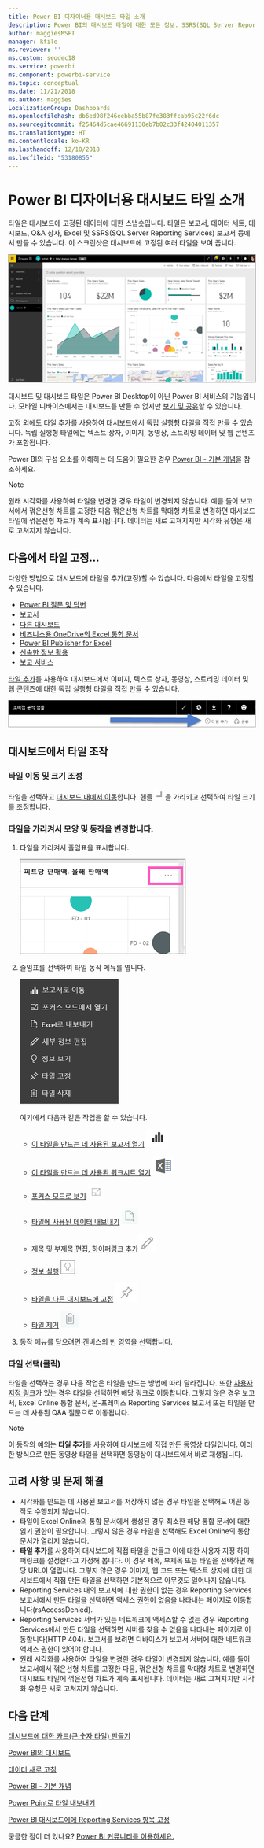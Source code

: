 ```yaml
---
title: Power BI 디자이너용 대시보드 타일 소개
description: Power BI의 대시보드 타일에 대한 모든 정보. SSRS(SQL Server Reporting Services) 보고서에서 만들어진 타일을 포함합니다.
author: maggiesMSFT
manager: kfile
ms.reviewer: ''
ms.custom: seodec18
ms.service: powerbi
ms.component: powerbi-service
ms.topic: conceptual
ms.date: 11/21/2018
ms.author: maggies
LocalizationGroup: Dashboards
ms.openlocfilehash: db6ed98f246eebba55b87fe383ffcab95c22f6dc
ms.sourcegitcommit: f25464d5cae46691130eb7b02c33f42404011357
ms.translationtype: HT
ms.contentlocale: ko-KR
ms.lasthandoff: 12/10/2018
ms.locfileid: "53180855"
---
```

# <a name="intro-to-dashboard-tiles-for-power-bi-designers"></a>Power BI 디자이너용 대시보드 타일 소개

타일은 대시보드에 고정된 데이터에 대한 스냅숏입니다. 타일은 보고서, 데이터 세트, 대시보드, Q&A 상자, Excel 및 SSRS(SQL Server Reporting Services) 보고서 등에서 만들 수 있습니다.  이 스크린샷은 대시보드에 고정된 여러 타일을 보여 줍니다.

![Power BI 대시보드](media/service-dashboard-tiles/power-bi-dashboard.png)

대시보드 및 대시보드 타일은 Power BI Desktop이 아닌 Power BI 서비스의 기능입니다. 모바일 디바이스에서는 대시보드를 만들 수 없지만 [보기 및 공유](mobile-apps-view-dashboard.md)할 수 있습니다.

고정 외에도 [타일 추가](service-dashboard-add-widget.md)를 사용하여 대시보드에서 독립 실행형 타일을 직접 만들 수 있습니다. 독립 실행형 타일에는 텍스트 상자, 이미지, 동영상, 스트리밍 데이터 및 웹 콘텐츠가 포함됩니다.

Power BI의 구성 요소를 이해하는 데 도움이 필요한 경우  [Power BI - 기본 개념](service-basic-concepts.md)을 참조하세요.

> [!NOTE]
> 원래 시각화를 사용하여 타일을 변경한 경우 타일이 변경되지 않습니다.  예를 들어 보고서에서 꺾은선형 차트를 고정한 다음 꺾은선형 차트를 막대형 차트로 변경하면 대시보드 타일에 꺾은선형 차트가 계속 표시됩니다. 데이터는 새로 고쳐지지만 시각화 유형은 새로 고쳐지지 않습니다.
> 
> 

## <a name="pin-a-tile-from"></a>다음에서 타일 고정...
다양한 방법으로 대시보드에 타일을 추가(고정)할 수 있습니다. 다음에서 타일을 고정할 수 있습니다.

* [Power BI 질문 및 답변](service-dashboard-pin-tile-from-q-and-a.md)
* [보고서](service-dashboard-pin-tile-from-report.md)
* [다른 대시보드](service-pin-tile-to-another-dashboard.md)
* [비즈니스용 OneDrive의 Excel 통합 문서](service-dashboard-pin-tile-from-excel.md)
* [Power BI Publisher for Excel](publisher-for-excel.md)
* [신속한 정보 활용](service-insights.md)
* [보고 서비스](https://docs.microsoft.com/sql/reporting-services/pin-reporting-services-items-to-power-bi-dashboards)

[타일 추가](service-dashboard-add-widget.md)를 사용하여 대시보드에서 이미지, 텍스트 상자, 동영상, 스트리밍 데이터 및 웹 콘텐츠에 대한 독립 실행형 타일을 직접 만들 수 있습니다.

  ![타일 추가 아이콘](media/service-dashboard-tiles/add_widgetnew.png)

## <a name="interacting-with-tiles-on-a-dashboard"></a>대시보드에서 타일 조작
### <a name="move-and-resize-a-tile"></a>타일 이동 및 크기 조정
타일을 선택하고 [대시보드 내에서 이동](service-dashboard-edit-tile.md)합니다. 핸들 ![핸들](media/service-dashboard-tiles/resize-handle.jpg)을 가리키고 선택하여 타일 크기를 조정합니다.

### <a name="hover-over-a-tile-to-change-the-appearance-and-behavior"></a>타일을 가리켜서 모양 및 동작을 변경합니다.
1. 타일을 가리켜서 줄임표을 표시합니다.
   
    ![타일 줄임표](media/service-dashboard-tiles/ellipses_new.png)
2. 줄임표를 선택하여 타일 동작 메뉴를 엽니다.
   
    ![줄임표 아이콘](media/service-dashboard-tiles/power-bi-tile-menu.png)
   
    여기에서 다음과 같은 작업을 할 수 있습니다.
   
   * [이 타일을 만드는 데 사용된 보고서 열기](service-reports.md) ![보고서 아이콘](media/service-dashboard-tiles/chart-icon.jpg)  
   
   * [이 타일을 만드는 데 사용된 워크시트 열기](service-reports.md) ![워크시트 아이콘](media/service-dashboard-tiles/power-bi-open-worksheet.png)  
     
    * [포커스 모드로 보기](service-focus-mode.md) ![포커스 아이콘](media/service-dashboard-tiles/fullscreen-icon.jpg)  
     * [타일에 사용된 데이터 내보내기](visuals/power-bi-visualization-export-data.md) ![데이터 내보내기 아이콘](media/service-dashboard-tiles/export-icon.png)
     * [제목 및 부제목 편집, 하이퍼링크 추가![편집 아이콘](media/service-dashboard-tiles/pencil-icon.jpg)](service-dashboard-edit-tile.md)
     * [정보 실행](service-insights.md) ![정보 아이콘](media/service-dashboard-tiles/power-bi-insights.png)
     * [타일을 다른 대시보드에 고정](service-pin-tile-to-another-dashboard.md)
       ![고정 아이콘](media/service-dashboard-tiles/pin-icon.jpg)
     * [타일 제거](service-dashboard-edit-tile.md)
     ![삭제 아이콘](media/service-dashboard-tiles/trash-icon.png)
3. 동작 메뉴를 닫으려면 캔버스의 빈 영역을 선택합니다.

### <a name="select-click-a-tile"></a>타일 선택(클릭)
타일을 선택하는 경우 다음 작업은 타일을 만드는 방법에 따라 달라집니다. 또한 [사용자 지정 링크](service-dashboard-edit-tile.md)가 있는 경우 타일을 선택하면 해당 링크로 이동합니다. 그렇지 않은 경우 보고서, Excel Online 통합 문서, 온-프레미스 Reporting Services 보고서 또는 타일을 만드는 데 사용된 Q&A 질문으로 이동됩니다.

> [!NOTE]
> 이 동작의 예외는 **타일 추가**를 사용하여 대시보드에 직접 만든 동영상 타일입니다. 이러한 방식으로 만든 동영상 타일을 선택하면 동영상이 대시보드에서 바로 재생됩니다.   
> 
> 

## <a name="considerations-and-troubleshooting"></a>고려 사항 및 문제 해결

* 시각화를 만드는 데 사용된 보고서를 저장하지 않은 경우 타일을 선택해도 어떤 동작도 수행되지 않습니다.
* 타일이 Excel Online의 통합 문서에서 생성된 경우 최소한 해당 통합 문서에 대한 읽기 권한이 필요합니다. 그렇지 않은 경우 타일을 선택해도 Excel Online의 통합 문서가 열리지 않습니다.
* **타일 추가**를 사용하여 대시보드에 직접 타일을 만들고 이에 대한 사용자 지정 하이퍼링크를 설정한다고 가정해 봅니다. 이 경우 제목, 부제목 또는 타일을 선택하면 해당 URL이 열립니다. 그렇지 않은 경우 이미지, 웹 코드 또는 텍스트 상자에 대한 대시보드에서 직접 만든 타일을 선택하면 기본적으로 아무것도 일어나지 않습니다.
* Reporting Services 내의 보고서에 대한 권한이 없는 경우 Reporting Services 보고서에서 만든 타일을 선택하면 액세스 권한이 없음을 나타내는 페이지로 이동합니다(rsAccessDenied).
* Reporting Services 서버가 있는 네트워크에 액세스할 수 없는 경우 Reporting Services에서 만든 타일을 선택하면 서버를 찾을 수 없음을 나타내는 페이지로 이동합니다(HTTP 404). 보고서를 보려면 디바이스가 보고서 서버에 대한 네트워크 액세스 권한이 있어야 합니다.
* 원래 시각화를 사용하여 타일을 변경한 경우 타일이 변경되지 않습니다.  예를 들어 보고서에서 꺾은선형 차트를 고정한 다음, 꺾은선형 차트를 막대형 차트로 변경하면 대시보드 타일에 꺾은선형 차트가 계속 표시됩니다. 데이터는 새로 고쳐지지만 시각화 유형은 새로 고쳐지지 않습니다.

## <a name="next-steps"></a>다음 단계
[대시보드에 대한 카드(큰 숫자 타일) 만들기](power-bi-visualization-card.md)

[Power BI의 대시보드](service-dashboards.md)  

[데이터 새로 고침](refresh-data.md)

[Power BI - 기본 개념](service-basic-concepts.md)

[Power Point로 타일 내보내기](http://blogs.msdn.com/b/powerbidev/archive/2015/09/28/integrating-power-bi-tiles-into-office-documents.aspx)

[Power BI 대시보드에에 Reporting Services 항목 고정](https://msdn.microsoft.com/library/mt604784.aspx)

궁금한 점이 더 있나요? [Power BI 커뮤니티를 이용하세요.](http://community.powerbi.com/)

